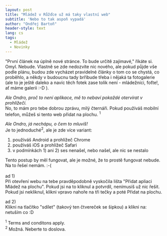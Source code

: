 ```yaml
---
layout: post
title: "Mládež v Růžďce už má taky vlastní web"
subtitle: 'Nebo to tak aspoň vypadá'
author: "Ondřej Bartoň"
header-style: text
lang: cs
tags:
  - Mládež
  - Novinky
---
```


"První článek na úplně nové stránce. To bude určitě zajímavé," říkáte si. Omyl. Nebude. Vlastně se zde nedozvíte nic nového, ale pokud půjde vše podle plánu,
budou zde vycházet pravidelné články o tom co se chystá, co proběhlo, a někdy v budoucnu tady brřibude třeba i nějaká ta fotogalerie (ale to je ještě daleko a navíc těch fotek zase tolik není - mládežníci, foťte!, ať máme galerii :-D ).

_Ale Ondro, proč to není aplikace, mě to nebaví pokaždé otervírat v prohlížeči.<br>_
No, to mám pro tebe dobrou zprávu, milý čternáři. Pokud používáš mobilní telefon, můžeš si tento web přidat na plochu. <sup>1</sup><br>

_Ale Ondro, já nechápu, o čem to mluvíš!<br>_
Je to jednoduché<sup>2</sup>, ale je zde více variant:<br>
1) používáš Android a prohlížeč Chrome<br>
2) používáš iOS a prohlížeč Safari<br>
3) v podmínkách 1) ani 2) ses nenašel, nebo našel, ale nic se nestalo<br>

Tento postup by měl fungovat, ale je možné, že to prostě fungovat nebude. Na to řešeí nemám. :-(<br>
<br>
ad 1)<br>
Při otevření webu na tebe pravděpodobně vyskočila lišta "Přidat apliaci Mládež na plochu". Pokud jsi na to kliknul a potvrdil, nenímusíš už nic řešit. Pokud jsi nekliknul, klikni vpravo nahoře na tři tečky a poté Přidat na plochu.

ad 2)<br>
Klikni na tlačítko "sdílet" (takový ten čtvereček se šipkou) a klikni na: netuším co :D<br>

<sup>1</sup> Terms and conditons apply.<br>
<sup>2</sup> Možná. Neberte to doslova.<br>